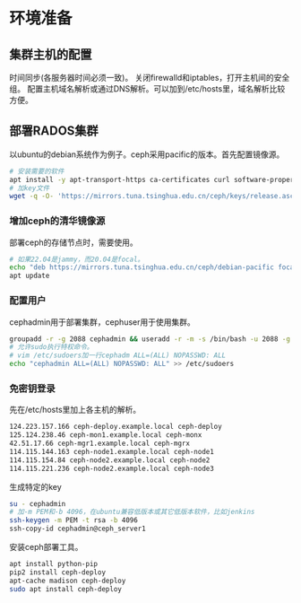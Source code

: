 # 环境准备
## 集群主机的配置
时间同步(各服务器时间必须一致)。
关闭firewalld和iptables，打开主机间的安全组。
配置主机域名解析或通过DNS解析。可以加到/etc/hosts里，域名解析比较方便。

## 部署RADOS集群
以ubuntu的debian系统作为例子。ceph采用pacific的版本。首先配置镜像源。
```bash
# 安装需要的软件
apt install -y apt-transport-https ca-certificates curl software-properties-common
# 加key文件
wget -q -O- 'https://mirrors.tuna.tsinghua.edu.cn/ceph/keys/release.asc' | sudo apt-key add -
```
### 增加ceph的清华镜像源
部署ceph的存储节点时，需要使用。
```bash
# 如果22.04是jammy，而20.04是focal。
echo "deb https://mirrors.tuna.tsinghua.edu.cn/ceph/debian-pacific focal main" >> /etc/apt/sources.list
apt update
```
### 配置用户
cephadmin用于部署集群，cephuser用于使用集群。
```bash
groupadd -r -g 2088 cephadmin && useradd -r -m -s /bin/bash -u 2088 -g 2088 cephadmin && echo cephadmin:123456 | chpasswd
# 允许sudo执行特权命令。
# vim /etc/sudoers加一行cephadm ALL=(ALL) NOPASSWD: ALL
echo "cephadmin ALL=(ALL) NOPASSWD: ALL" >> /etc/sudoers
```
### 免密钥登录
先在/etc/hosts里加上各主机的解析。
```bash
124.223.157.166 ceph-deploy.example.local ceph-deploy
125.124.238.46 ceph-mon1.example.local ceph-monx
42.51.17.66 ceph-mgr1.example.local ceph-mgrx
114.115.144.163 ceph-node1.example.local ceph-node1
114.115.154.84 ceph-node2.example.local ceph-node2
114.115.221.236 ceph-node2.example.local ceph-node3
```
生成特定的key
```bash
su - cephadmin
# 加-m PEM和-b 4096，在ubuntu兼容低版本或其它低版本软件，比如jenkins
ssh-keygen -m PEM -t rsa -b 4096
ssh-copy-id cephadmin@ceph_server1
```
安装ceph部署工具。
```bash
apt install python-pip
pip2 install ceph-deploy
apt-cache madison ceph-deploy
sudo apt install ceph-deploy
```
